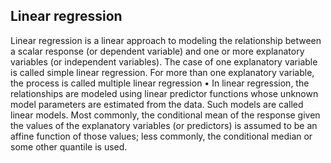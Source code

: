 ## Linear regression
Linear regression is a linear approach to modeling the relationship
between a scalar response (or dependent variable) and one or more
explanatory variables (or independent variables). The case of one
explanatory variable is called simple linear regression. For more than
one explanatory variable, the process is called multiple linear regression
•
In linear regression, the relationships are modeled using linear predictor
functions whose unknown model parameters are estimated from the
data. Such models are called
linear models. Most commonly, the
conditional mean of the response given the values of the explanatory
variables (or predictors) is assumed to be an affine function of those
values; less commonly, the conditional median or some other quantile is
used.
